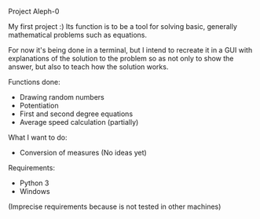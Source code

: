 
Project Aleph-0

My first project :)
Its function is to be a tool for solving basic, generally mathematical problems such as equations.

For now it's being done in a terminal, but I intend to recreate it in a GUI with explanations of the solution to the problem so as not only to show the answer, but also to teach how the solution works.

Functions done:
- Drawing random numbers
- Potentiation
- First and second degree equations
- Average speed calculation (partially)

What I want to do:
- Conversion of measures
(No ideas yet)

Requirements:

- Python 3
- Windows
  
(Imprecise requirements because is not tested in other machines)
